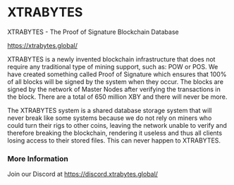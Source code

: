 # XTRABYTES

XTRABYTES - The Proof of Signature Blockchain Database

https://xtrabytes.global/

XTRABYTES is a newly invented blockchain infrastructure that does not require any traditional type of mining support, such as: POW or POS. We have created something called Proof of Signature which ensures that 100% of all blocks will be signed by the system when they occur. The blocks are signed by the network of Master Nodes after verifying the transactions in the block. There are a total of 650 million XBY and there will never be more. 

The XTRABYTES system is a shared database storage system that will never break like some systems because we do not rely on miners who could turn their rigs to other coins, leaving the network unable to verify and therefore breaking the blockchain, rendering it useless and thus all clients losing access to their stored files. This can never happen to XTRABYTES.

### More Information

Join our Discord at https://discord.xtrabytes.global/

